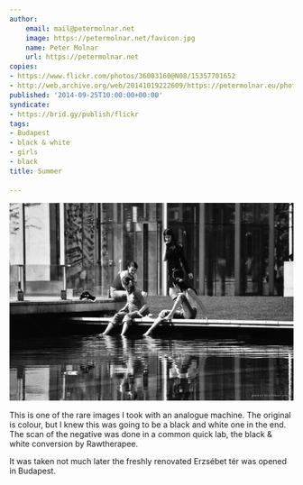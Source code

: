 ```yaml
---
author:
    email: mail@petermolnar.net
    image: https://petermolnar.net/favicon.jpg
    name: Peter Molnar
    url: https://petermolnar.net
copies:
- https://www.flickr.com/photos/36003160@N08/15357701652
- http://web.archive.org/web/20141019222609/https://petermolnar.eu/photo/summer/
published: '2014-09-25T10:00:00+00:00'
syndicate:
- https://brid.gy/publish/flickr
tags:
- Budapest
- black & white
- girls
- black
title: Summer

---
```


![](summer.jpg)

This is one of the rare images I took with an analogue machine. The
original is colour, but I knew this was going to be a black and white
one in the end. The scan of the negative was done in a common quick lab,
the black & white conversion by Rawtherapee.

It was taken not much later the freshly renovated Erzsébet tér was
opened in Budapest.